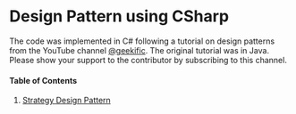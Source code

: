 # Design Pattern using CSharp
The code was implemented in C# following a tutorial on design patterns from the YouTube channel [@geekific](https://www.youtube.com/@geekific). The original tutorial was in Java.
Please show your support to the contributor by subscribing to this channel.

#### Table of Contents
1. [Strategy Design Pattern](/StrategyPattern)
